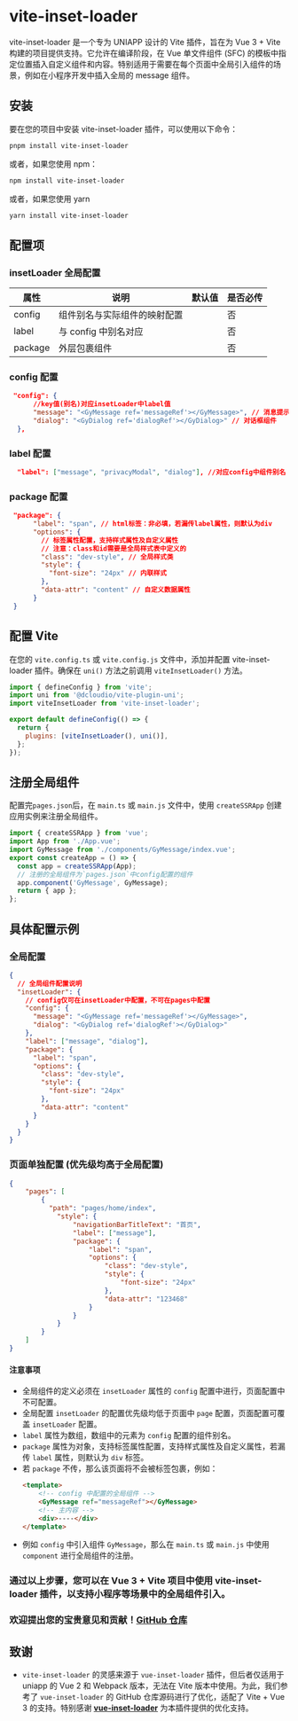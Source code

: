 # vite-inset-loader

vite-inset-loader 是一个专为 UNIAPP 设计的 Vite 插件，旨在为 Vue 3 + Vite 构建的项目提供支持。它允许在编译阶段，在 Vue 单文件组件 (SFC) 的模板中指定位置插入自定义组件和内容。特别适用于需要在每个页面中全局引入组件的场景，例如在小程序开发中插入全局的 message 组件。

## 安装

要在您的项目中安装 vite-inset-loader 插件，可以使用以下命令：

```bash
pnpm install vite-inset-loader
```

或者，如果您使用 npm：

```bash
npm install vite-inset-loader
```

或者，如果您使用 yarn

```bash
yarn install vite-inset-loader
```

## 配置项

### insetLoader 全局配置

| 属性    | 说明                         | 默认值 | 是否必传 |
| ------- | ---------------------------- | ------ | -------- |
| config  | 组件别名与实际组件的映射配置 |        | 否       |
| label   | 与 config 中别名对应         |        | 否       |
| package | 外层包裹组件                 |        | 否       |

### config 配置

```json
 "config": {
      //key值(别名)对应insetLoader中label值
      "message": "<GyMessage ref='messageRef'></GyMessage>", // 消息提示组件
      "dialog": "<GyDialog ref='dialogRef'></GyDialog>" // 对话框组件
  },

```

### label 配置

```json
  "label": ["message", "privacyModal", "dialog"], //对应config中组件别名

```

### package 配置

```json
 "package": {
      "label": "span", // html标签：非必填，若漏传label属性，则默认为div
      "options": {
        // 标签属性配置，支持样式属性及自定义属性
        // 注意：class和id需要是全局样式表中定义的
        "class": "dev-style", // 全局样式类
        "style": {
          "font-size": "24px" // 内联样式
        },
        "data-attr": "content" // 自定义数据属性
      }
 }
```

## 配置 Vite

在您的 `vite.config.ts` 或 `vite.config.js` 文件中，添加并配置 vite-inset-loader 插件。确保在 `uni()` 方法之前调用 `viteInsetLoader()` 方法。

```javascript
import { defineConfig } from 'vite';
import uni from '@dcloudio/vite-plugin-uni';
import viteInsetLoader from 'vite-inset-loader';

export default defineConfig(() => {
  return {
    plugins: [viteInsetLoader(), uni()],
  };
});
```

## 注册全局组件

配置完`pages.json`后，在 `main.ts` 或 `main.js` 文件中，使用 `createSSRApp` 创建应用实例来注册全局组件。

```javascript
import { createSSRApp } from 'vue';
import App from './App.vue';
import GyMessage from './components/GyMessage/index.vue';
export const createApp = () => {
  const app = createSSRApp(App);
  // 注册的全局组件为`pages.json`中config配置的组件
  app.component('GyMessage', GyMessage);
  return { app };
};
```

## 具体配置示例

### 全局配置

```json
{
  // 全局组件配置说明
  "insetLoader": {
    // config仅可在insetLoader中配置，不可在pages中配置
    "config": {
      "message": "<GyMessage ref='messageRef'></GyMessage>",
      "dialog": "<GyDialog ref='dialogRef'></GyDialog>"
    },
    "label": ["message", "dialog"],
    "package": {
      "label": "span",
      "options": {
        "class": "dev-style",
        "style": {
          "font-size": "24px"
        },
        "data-attr": "content"
      }
    }
  }
}
```

### 页面单独配置 (优先级均高于全局配置)

```json
{
    "pages": [
        {
          "path": "pages/home/index",
            "style": {
                "navigationBarTitleText": "首页",
                "label": ["message"],
                "package": {
                    "label": "span",
                    "options": {
                        "class": "dev-style",
                        "style": {
                            "font-size": "24px"
                        },
                        "data-attr": "123468"
                    }
                }
            }  
        }
    ]
}
```

#### 注意事项
- 全局组件的定义必须在 `insetLoader` 属性的 `config` 配置中进行，页面配置中不可配置。
- 全局配置 `insetLoader` 的配置优先级均低于页面中 `page` 配置，页面配置可覆盖 `insetLoader` 配置。
- `label` 属性为数组，数组中的元素为 `config` 配置的组件别名。
- `package` 属性为对象，支持标签属性配置，支持样式属性及自定义属性，若漏传 `label` 属性，则默认为 `div` 标签。
- 若 `package` 不传，那么该页面将不会被标签包裹，例如：
    ```html
    <template>
        <!-- config 中配置的全局组件 -->
        <GyMessage ref="messageRef"></GyMessage> 
        <!-- 主内容 -->
        <div>----</div> 
    </template>
    ```
- 例如 `config` 中引入组件 `GyMessage`，那么在 `main.ts` 或 `main.js` 中使用 `component` 进行全局组件的注册。

### 通过以上步骤，您可以在 Vue 3 + Vite 项目中使用 vite-inset-loader 插件，以支持小程序等场景中的全局组件引入。

### 欢迎提出您的宝贵意见和贡献！**[GitHub 仓库](https://github.com/3605Wink/vite-inset-loader.git)**

## 致谢

- `vite-inset-loader` 的灵感来源于 `vue-inset-loader` 插件，但后者仅适用于 uniapp 的 Vue 2 和 Webpack 版本，无法在 Vite 版本中使用。为此，我们参考了 `vue-inset-loader` 的 GitHub 仓库源码进行了优化，适配了 Vite + Vue 3 的支持。特别感谢 **[vue-inset-loader](https://github.com/1977474741/vite-inset-loader)** 为本插件提供的优化支持。
